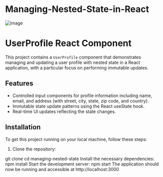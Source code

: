 # Managing-Nested-State-in-React
![image](https://github.com/gitbiruk2010/Managing-Nested-State-in-React/assets/103274295/eba525c1-ea69-4187-b704-4c5f6d980d3c)

# UserProfile React Component

This project contains a `UserProfile` component that demonstrates managing and updating a user profile with nested state in a React application, with a particular focus on performing immutable updates.

## Features

- Controlled input components for profile information including name, email, and address (with street, city, state, zip code, and country).
- Immutable state update patterns using the React useState hook.
- Real-time UI updates reflecting the state changes.

## Installation

To get this project running on your local machine, follow these steps:

1. Clone the repository:

git clone 
cd managing-nested-state
Install the necessary dependencies: npm install
Start the development server: npm start
The application should now be running and accessible at http://localhost:3000
